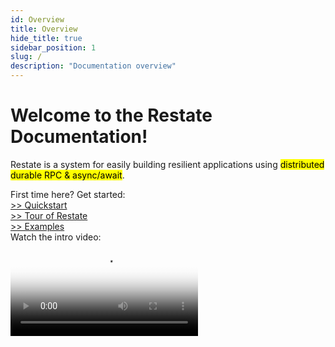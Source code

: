 ```yaml
---
id: Overview
title: Overview
hide_title: true
sidebar_position: 1
slug: /
description: "Documentation overview"
---
```

<div id="container">
<h1> Welcome to the Restate Documentation!</h1>
</div>
<div id="container">
<p>Restate is a system for easily building resilient applications using <mark>distributed durable RPC & async/await</mark>.</p>
</div>



<div id="container">
First time here? Get started:
</div>
<div id="container">
<div id="overviewButtonDiv"><a id="quickstartButton" class="overviewButton btn btn-primary btn-lg px-4 mb-2" href="/quickstart" role="button">>> Quickstart</a></div>
<div id="overviewButtonDiv"><a id="tourButton" class="overviewButton btn btn-primary btn-lg px-4 mb-2" href="/tour" role="button">>> Tour of Restate</a></div>
<div id="overviewButtonDiv"><a id="examplesButton" class="overviewButton btn btn-primary btn-lg px-4 mb-2" href="/examples" role="button">>> Examples</a></div>
</div>




[//]: # (<div id="container">)

[//]: # (Or dive into the details:)

[//]: # (</div>)

[//]: # (<div id="container">)

[//]: # (<div id="overviewButtonDiv"><a id="servicesButton" class="overviewButton btn btn-primary btn-lg px-4 mb-2" href="/category/services" role="button">>> Services</a></div>)

[//]: # (<div id="overviewButtonDiv"><a id="restateButton" class="overviewButton btn btn-primary btn-lg px-4 mb-2" href="/category/restate" role="button">>> Restate</a></div>)

[//]: # (</div>)


<div id="container">
Watch the intro video:
</div>
<div id="container">
<section id="videosection" class="section section-sm bg-light">
<div class="container col-lg-9 col-xl-9">
<div class="videocontainer">
<video id="intro_video" controls poster="img/restate.png" >
<source src="img/video.mp4" type="video/mp4"/>
Your browser does not support the video tag.
</video>
</div>
</div>
</section>
</div>

[//]: # (TODO Explains how Restate sits in your stack &#40;use cases &#40;microservices, stateful serverless, workflows&#41; and what kind of thing Restate is &#40;vs service mesh/workflow orchestrator/…&#41;&#41;)

